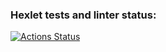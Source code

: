 ### Hexlet tests and linter status:
[![Actions Status](https://github.com/AC2911/layout-designer-project-58/workflows/hexlet-check/badge.svg)](https://github.com/AC2911/layout-designer-project-58/actions)